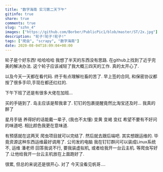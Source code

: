 ```yaml
---
title: "数字海南 实习第二天下午"
gitinfo: true
share: true
comments: true
slug: "szhn_4"
images: ["https://github.com/Borber/PublicPic1/blob/master/ST/2x.jpg"] 
description: "轮子!轮子!轮子!"
tags: ["爬虫", "scrapy", "数字海南"]
date: 2020-08-04T18:09:04+08:00
---
```


轮子是个好东西! 哈哈哈哈 我想了半天的东西没有思路. 在github上找到了近乎完美的解决办法. 这个轮子应该减轻了我大概三四天的工作. 真的太开心了.

以及今天一天都在看代码. 终于有点理解社畜的苦了. 早上签的合同, 和保密协议都按了很多手印,手现在都还红红的.

下午下班了还是有很多大佬在加班… 

买的手链到了. 岛主应该是帮我拿了. 钉钉的包裹提醒竟然比淘宝还及时… 我真的醉了

星月手链 养得好的话能戴一辈子, (我也不太懂) 变黄 变褐 变红 希望不要有不好问的味道吧. 相比颜色我更在意味道.

有预感就在这两天 爬虫项目就可以完结了. 然后就去跟后端吧. 其实想跟运维的. 毕竟资源这种东西运维最好调用了. 公司发的电脑 我在钉钉群问可以装成Linux系统不, 运维 潘老师 回答我说不行, 要我装虚拟机, 或者给我开一台云主机. 等爬虫写好了.让他给我开一台云主机放在上面跑好了.

很累, 但总的来说还是很开心. 对了 今天没看见帆哥….  



